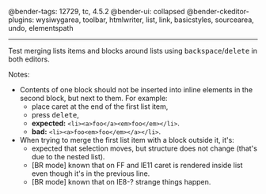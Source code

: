@bender-tags: 12729, tc, 4.5.2
@bender-ui: collapsed
@bender-ckeditor-plugins: wysiwygarea, toolbar, htmlwriter, list, link, basicstyles, sourcearea, undo, elementspath

----

Test merging lists items and blocks around lists using <kbd>backspace</kbd>/<kbd>delete</kbd> in both editors.

Notes:

* Contents of one block should not be inserted into inline elements in the second block, but next to them. For example:
  * place caret at the end of the first list item,
  * press <kbd>delete</kbd>,
  * **expected:** `<li><a>foo</a><em>foo</em></li>`.
  * **bad:** `<li><a>foo<em>foo</em></a></li>`.
* When trying to merge the first list item with a block outside it, it's:
  * expected that selection moves, but structure does not change (that's due to the nested list).
  * [BR mode] known that on FF and IE11 caret is rendered inside list even though it's in the previous line.
  * [BR mode] known that on IE8-? strange things happen.
